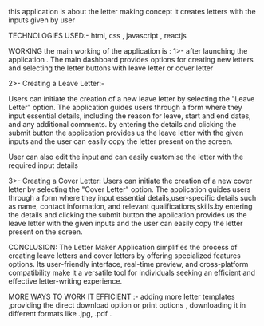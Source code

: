 this application is about the letter  making concept 
it creates  letters with the inputs given by user 

TECHNOLOGIES USED:-  html, css , javascript , reactjs 

WORKING
the main working of the application  is :
1>-
after launching the application  . The main dashboard provides options for creating new letters and selecting the letter buttons with leave letter or cover letter

2>- 
Creating a Leave Letter:-

Users can initiate the creation of a new leave letter by selecting the "Leave Letter" option.
The application guides users through a form where they input essential details, including the reason for leave, start and end dates, and any additional comments.
by entering the details and clicking the submit button the application provides us the leave letter with the given inputs and the user can easily copy the letter  present on the screen.

User can also edit the input and can easily  customise the letter with the required input details 

3>-
Creating a Cover Letter:
Users can initiate the creation of a new cover letter by selecting the "Cover Letter" option.
The application guides users through a form where they input essential details,user-specific details such as name, contact information, and relevant qualifications,skills.by entering the details and clicking the submit button the application provides us the leave letter with the given inputs and the user can easily copy the letter  present on the screen.


CONCLUSION:
The Letter Maker Application simplifies the process of creating leave letters and cover letters by offering specialized features options. Its user-friendly interface, real-time preview, and cross-platform compatibility make it a versatile tool for individuals seeking an efficient and effective letter-writing experience.

MORE WAYS TO WORK IT EFFICIENT :- adding more letter templates ,providing the direct download option or print options , downloading it in different formats like .jpg, .pdf .


